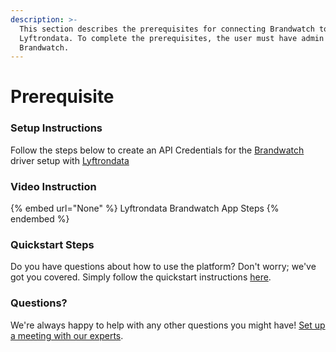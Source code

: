 ```yaml
---
description: >-
  This section describes the prerequisites for connecting Brandwatch to
  Lyftrondata. To complete the prerequisites, the user must have admin access to
  Brandwatch.
---
```


# Prerequisite

<mark style="color:blue;"></mark>

### Setup Instructions

Follow the steps below to create an API Credentials for the [Brandwatch](None) driver setup with [Lyftrondata](https://www.lyftrondata.com)

### Video Instruction

{% embed url="None" %}
Lyftrondata Brandwatch App Steps
{% endembed %}

### Quickstart Steps

Do you have questions about how to use the platform? Don't worry; we've got you covered. Simply follow the quickstart instructions [here](README.md).

### Questions? <a href="#questions" id="questions"></a>

We're always happy to help with any other questions you might have! [Set up a meeting with our experts](https://www.lyftrondata.com/book-a-meeting/).

